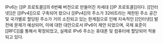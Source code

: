IPv6는 [[IP 프로토콜]]의 6번째 버전으로 만들어진 차세대 [[IP 프로토콜]]이다. [[인터넷]]은 [[IPv4]]으로 구축되어 왔으나 [[IPv4]]의 주소가 32비트라는 제한된 주소 공간 및 국가별로 할당된 주소가 거의 소진되고 있는 한계점으로 인해 지속적인 [[인터넷]] 발전에 문제가 예상되어, 이에 대한 대안으로서 IPv6이 제안 되었으며, 국제 표준이 [[RFC]]를 통해서 확정되었고, 실제로 IPv6 주소는 휴대폰 및 컴퓨터에 할당되어 적용되고 있다.